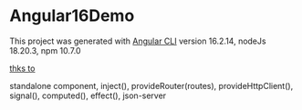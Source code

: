 # Angular16Demo

This project was generated with [Angular CLI](https://github.com/angular/angular-cli) version 16.2.14, nodeJs 18.20.3, npm 10.7.0

[thks to](https://www.youtube.com/watch?v=LAqdxeWpzqU&list=PLUioGv_6G9YIBnFRKtLST0kMta5acSjGv&ab_channel=FabioBiondi-Front-EndTutorials)

standalone component, inject(), provideRouter(routes), provideHttpClient(), signal(), computed(), effect(), json-server
